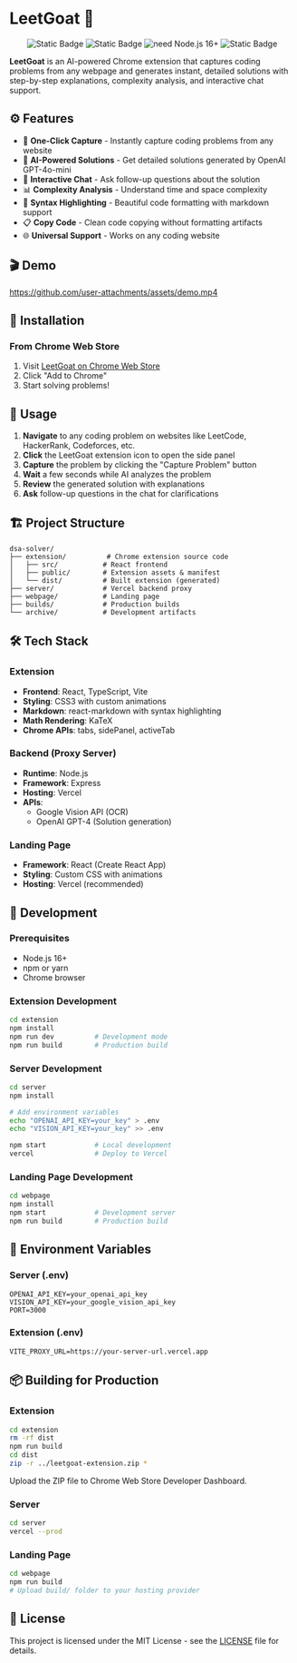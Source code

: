 # LeetGoat 🐐
<div align="center">

![Static Badge](https://img.shields.io/badge/build-passing-%232FB73C)
![Static Badge](https://img.shields.io/badge/version-1.0.1-blue)
![need Node.js 16+](https://img.shields.io/badge/Node.js-16%2B-%232FB73C?logo=node.js&logoColor=white)
![Static Badge](https://img.shields.io/badge/license-MIT-%23D10000)

</div>

**LeetGoat** is an AI-powered Chrome extension that captures coding problems from any webpage and generates instant, detailed solutions with step-by-step explanations, complexity analysis, and interactive chat support.

## ⚙ Features

- 🎯 **One-Click Capture** - Instantly capture coding problems from any website
- 🤖 **AI-Powered Solutions** - Get detailed solutions generated by OpenAI GPT-4o-mini
- 💬 **Interactive Chat** - Ask follow-up questions about the solution
- 📊 **Complexity Analysis** - Understand time and space complexity
- 🎨 **Syntax Highlighting** - Beautiful code formatting with markdown support
- 📋 **Copy Code** - Clean code copying without formatting artifacts
- 🌐 **Universal Support** - Works on any coding website

## 🎬 Demo

https://github.com/user-attachments/assets/demo.mp4

## 🚀 Installation

### From Chrome Web Store
1. Visit [LeetGoat on Chrome Web Store](https://chromewebstore.google.com/detail/leetgoat/golcbbhcljckpedmebmgfagbapbpkclg)
2. Click "Add to Chrome"
3. Start solving problems!

## 📖 Usage

1. **Navigate** to any coding problem on websites like LeetCode, HackerRank, Codeforces, etc.
2. **Click** the LeetGoat extension icon to open the side panel
3. **Capture** the problem by clicking the "Capture Problem" button
4. **Wait** a few seconds while AI analyzes the problem
5. **Review** the generated solution with explanations
6. **Ask** follow-up questions in the chat for clarifications

## 🏗️ Project Structure

```
dsa-solver/
├── extension/          # Chrome extension source code
│   ├── src/           # React frontend
│   ├── public/        # Extension assets & manifest
│   └── dist/          # Built extension (generated)
├── server/            # Vercel backend proxy
├── webpage/           # Landing page
├── builds/            # Production builds
└── archive/           # Development artifacts
```

## 🛠️ Tech Stack

### Extension
- **Frontend**: React, TypeScript, Vite
- **Styling**: CSS3 with custom animations
- **Markdown**: react-markdown with syntax highlighting
- **Math Rendering**: KaTeX
- **Chrome APIs**: tabs, sidePanel, activeTab

### Backend (Proxy Server)
- **Runtime**: Node.js
- **Framework**: Express
- **Hosting**: Vercel
- **APIs**: 
  - Google Vision API (OCR)
  - OpenAI GPT-4 (Solution generation)

### Landing Page
- **Framework**: React (Create React App)
- **Styling**: Custom CSS with animations
- **Hosting**: Vercel (recommended)

## 🔧 Development

### Prerequisites
- Node.js 16+
- npm or yarn
- Chrome browser

### Extension Development

```bash
cd extension
npm install
npm run dev          # Development mode
npm run build        # Production build
```

### Server Development

```bash
cd server
npm install

# Add environment variables
echo "OPENAI_API_KEY=your_key" > .env
echo "VISION_API_KEY=your_key" >> .env

npm start            # Local development
vercel               # Deploy to Vercel
```

### Landing Page Development

```bash
cd webpage
npm install
npm start            # Development server
npm run build        # Production build
```

## 🔐 Environment Variables

### Server (.env)
```env
OPENAI_API_KEY=your_openai_api_key
VISION_API_KEY=your_google_vision_api_key
PORT=3000
```

### Extension (.env)
```env
VITE_PROXY_URL=https://your-server-url.vercel.app
```

## 📦 Building for Production

### Extension
```bash
cd extension
rm -rf dist
npm run build
cd dist
zip -r ../leetgoat-extension.zip *
```

Upload the ZIP file to Chrome Web Store Developer Dashboard.

### Server
```bash
cd server
vercel --prod
```

### Landing Page
```bash
cd webpage
npm run build
# Upload build/ folder to your hosting provider
```

## 📝 License

This project is licensed under the MIT License - see the [LICENSE](https://github.com/atipre/leet-goat/blob/main/LICENSE) file for details.


